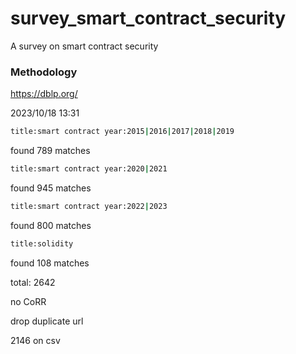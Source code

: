# survey_smart_contract_security
A survey on smart contract security

### Methodology

https://dblp.org/

2023/10/18 13:31

```bash
title:smart contract year:2015|2016|2017|2018|2019
```

found 789 matches

```bash
title:smart contract year:2020|2021
```

found 945 matches

```bash
title:smart contract year:2022|2023
```

found 800 matches

```bash
title:solidity
```

found 108 matches



total: 2642

no CoRR

drop duplicate url

2146 on csv
